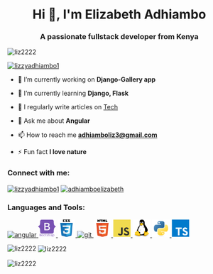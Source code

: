 <h1 align="center">Hi 👋, I'm Elizabeth Adhiambo</h1>
<h3 align="center">A passionate fullstack developer from Kenya</h3>

<p align="left"> <img src="https://komarev.com/ghpvc/?username=liz2222&label=Profile%20views&color=0e75b6&style=flat" alt="liz2222" /> </p>

<p align="left"> <a href="https://twitter.com/lizzyadhiambo1" target="blank"><img src="https://img.shields.io/twitter/follow/lizzyadhiambo1?logo=twitter&style=for-the-badge" alt="lizzyadhiambo1" /></a> </p>

- 🔭 I’m currently working on **Django-Gallery app**

- 🌱 I’m currently learning **Django, Flask**

- 📝 I regularly write articles on [Tech](Tech)

- 💬 Ask me about **Angular**

- 📫 How to reach me **adhiamboliz3@gmail.com**

- ⚡ Fun fact **I love nature**

<h3 align="left">Connect with me:</h3>
<p align="left">
<a href="https://twitter.com/lizzyadhiambo1" target="blank"><img align="center" src="https://raw.githubusercontent.com/rahuldkjain/github-profile-readme-generator/master/src/images/icons/Social/twitter.svg" alt="lizzyadhiambo1" height="30" width="40" /></a>
<a href="https://linkedin.com/in/adhiamboelizabeth" target="blank"><img align="center" src="https://raw.githubusercontent.com/rahuldkjain/github-profile-readme-generator/master/src/images/icons/Social/linked-in-alt.svg" alt="adhiamboelizabeth" height="30" width="40" /></a>
</p>

<h3 align="left">Languages and Tools:</h3>
<p align="left"> <a href="https://angular.io" target="_blank" rel="noreferrer"> <img src="https://angular.io/assets/images/logos/angular/angular.svg" alt="angular" width="40" height="40"/> </a> <a href="https://getbootstrap.com" target="_blank" rel="noreferrer"> <img src="https://raw.githubusercontent.com/devicons/devicon/master/icons/bootstrap/bootstrap-plain-wordmark.svg" alt="bootstrap" width="40" height="40"/> </a> <a href="https://www.w3schools.com/css/" target="_blank" rel="noreferrer"> <img src="https://raw.githubusercontent.com/devicons/devicon/master/icons/css3/css3-original-wordmark.svg" alt="css3" width="40" height="40"/> </a> <a href="https://git-scm.com/" target="_blank" rel="noreferrer"> <img src="https://www.vectorlogo.zone/logos/git-scm/git-scm-icon.svg" alt="git" width="40" height="40"/> </a> <a href="https://www.w3.org/html/" target="_blank" rel="noreferrer"> <img src="https://raw.githubusercontent.com/devicons/devicon/master/icons/html5/html5-original-wordmark.svg" alt="html5" width="40" height="40"/> </a> <a href="https://developer.mozilla.org/en-US/docs/Web/JavaScript" target="_blank" rel="noreferrer"> <img src="https://raw.githubusercontent.com/devicons/devicon/master/icons/javascript/javascript-original.svg" alt="javascript" width="40" height="40"/> </a> <a href="https://www.linux.org/" target="_blank" rel="noreferrer"> <img src="https://raw.githubusercontent.com/devicons/devicon/master/icons/linux/linux-original.svg" alt="linux" width="40" height="40"/> </a> <a href="https://www.python.org" target="_blank" rel="noreferrer"> <img src="https://raw.githubusercontent.com/devicons/devicon/master/icons/python/python-original.svg" alt="python" width="40" height="40"/> </a> <a href="https://www.typescriptlang.org/" target="_blank" rel="noreferrer"> <img src="https://raw.githubusercontent.com/devicons/devicon/master/icons/typescript/typescript-original.svg" alt="typescript" width="40" height="40"/> </a> </p>

<p><img align="left" src="https://github-readme-stats.vercel.app/api/top-langs?username=liz2222&show_icons=true&locale=en&layout=compact" alt="liz2222" /></p>

<p>&nbsp;<img align="center" src="https://github-readme-stats.vercel.app/api?username=liz2222&show_icons=true&locale=en" alt="liz2222" /></p>

<p><img align="center" src="https://github-readme-streak-stats.herokuapp.com/?user=liz2222&" alt="liz2222" /></p>
